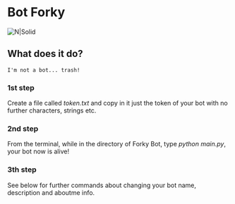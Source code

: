 # Bot Forky

![N|Solid](https://filmschoolrejects.com/wp-content/uploads/2018/11/Forky-700x500.png?w=200)

## What does it do?
    I'm not a bot... trash!

### 1st step
Create a file called *token.txt* and copy in it just the token of your bot with no further characters, strings etc.

### 2nd step
From the terminal, while in the directory of Forky Bot, type *python main.py*, your bot now is alive!

### 3th step
See below for further commands about changing your bot name, description and aboutme info.
